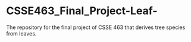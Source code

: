 # CSSE463_Final_Project-Leaf-
The repository for the final project of CSSE 463 that derives tree species from leaves.
